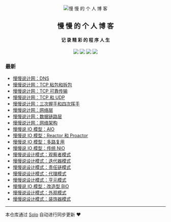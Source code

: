 <p align="center"><img alt="慢 慢 的 个 人 博 客" src="https://b3logfile.com/avatar/1629828567035_1629883350632.jpeg?imageView2/1/w/128/h/128/interlace/0/q/100"></p><h2 align="center">
慢 慢 的 个 人 博 客
</h2>

<h4 align="center">记 录 精 彩 的 程 序 人 生</h4>
<p align="center"><a title="慢 慢 的 个 人 博 客" target="_blank" href="https://github.com/marin-man/solo-blog"><img src="https://img.shields.io/github/last-commit/marin-man/solo-blog.svg?style=flat-square&color=FF9900"></a>
<a title="GitHub repo size in bytes" target="_blank" href="https://github.com/marin-man/solo-blog"><img src="https://img.shields.io/github/repo-size/marin-man/solo-blog.svg?style=flat-square"></a>
<a title="Solo Version" target="_blank" href="https://github.com/88250/solo/releases"><img src="https://img.shields.io/badge/solo-4.3.1-f1e05a.svg?style=flat-square&color=blueviolet"></a>
<a title="Hits" target="_blank" href="https://github.com/88250/hits"><img src="https://hits.b3log.org/marin-man/solo-blog.svg"></a></p>

### 最新

* [慢慢说计网：DNS](https://localhost/articles/2021/10/04/1633359437065.html)
* [慢慢说计网：TCP 粘包和拆包](https://localhost/articles/2021/10/04/1633346765576.html)
* [慢慢说计网：TCP 可靠传输](https://localhost/articles/2021/10/04/1633345897916.html)
* [慢慢说计网：TCP 和 UDP](https://localhost/articles/2021/10/03/1633267762213.html)
* [慢慢说计网：三次握手和四次挥手](https://localhost/articles/2021/10/03/1633266929674.html)
* [慢慢说计网：网络层](https://localhost/articles/2021/10/03/1633265132086.html)
* [慢慢说计网：数据链路层](https://localhost/articles/2021/09/27/1632745377480.html)
* [慢慢说计网：网络架构](https://localhost/articles/2021/09/27/1632743919134.html)
* [慢慢说 IO 模型：AIO](https://localhost/articles/2021/09/25/1632576113247.html)
* [慢慢说 IO 模型：Reactor 和 Proactor](https://localhost/articles/2021/09/25/1632574146209.html)
* [慢慢说 IO 模型：多路复用](https://localhost/articles/2021/09/20/1632142580621.html)
* [慢慢说 IO 模型：传统 NIO](https://localhost/articles/2021/09/19/1632056048629.html)
* [慢慢说设计模式：观察者模式](https://localhost/articles/2021/09/18/1631969743339.html)
* [慢慢说设计模式：迭代器模式](https://localhost/articles/2021/09/18/1631969698765.html)
* [慢慢说设计模式：责任链模式](https://localhost/articles/2021/09/18/1631969649853.html)
* [慢慢说设计模式：代理模式](https://localhost/articles/2021/09/17/1631882228308.html)
* [慢慢说设计模式：亨元模式](https://localhost/articles/2021/09/17/1631880376819.html)
* [慢慢说 IO 模型：改造型 BIO](https://localhost/articles/2021/09/10/1631280170182.html)
* [慢慢说设计模式：外观模式](https://localhost/articles/2021/09/10/1631278434926.html)
* [慢慢说设计模式：装饰器模式](https://localhost/articles/2021/09/10/1631277040485.html)



---

本仓库通过 [Solo](https://github.com/88250/solo) 自动进行同步更新 ❤️ 